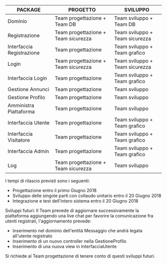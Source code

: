 |PACKAGE|PROGETTO|SVILUPPO|
|-------|--------|--------|
|Dominio |Team progettazione + Team DB |Team sviluppo + Team DB |
|Registrazione |Team progettazione + Team sicurezza|Team sviluppo + Team sicurezza
|Interfaccia Registrazione | Team progettazione| Team sviluppo + Team grafico|
|Login |Team progettazione + Team sicurezza|Team sviluppo + Team sicurezza|
|Interfaccia Login |Team progettazione|Team sviluppo + Team grafico|
|Gestione Annunci |Team progettazione|Team sviluppo|
|Gestione Profilo |Team progettazione|Team sviluppo|
|Amministra Piattaforma|Team progettazione|Team sviluppo|
|Interfaccia Utente|Team progettazione|Team sviluppo + Team grafico|
|Interfaccia Visitatore |Team progettazione|Team sviluppo + Team grafico|
|Interfaccia Admin |Team progettazione|Team sviluppo + Team grafico|
|Log|Team progettazione + Team sicurezza|Team sviluppo|

I tempi di rilascio previsti sono i seguenti:
- Progettazione entro il primo Giugno 2018
- Sviluppo delle singole parti con collaudo unitario entro il 20 Giugno 2018
- Integrazione e test dell'intero sistema entro il 20 Giugno 2018
  
Sviluppi futuri:
Il Team prevede di aggiornare successivamente la piattaforma aggiungendo una live chat per favorire la comunicazione fra utenti registrati, l'aggiornamento prevede:
- Inserimento nel dominio dell'entità Messaggio che andrà legata all'utente registrato
- Inserimento di un nuovo controller nella GestioneProfilo
- Inserimento di una nuova view in InterfacciaUtente

Si richiede al Team progettazione di tenere conto di questi sviluppi futuri.

